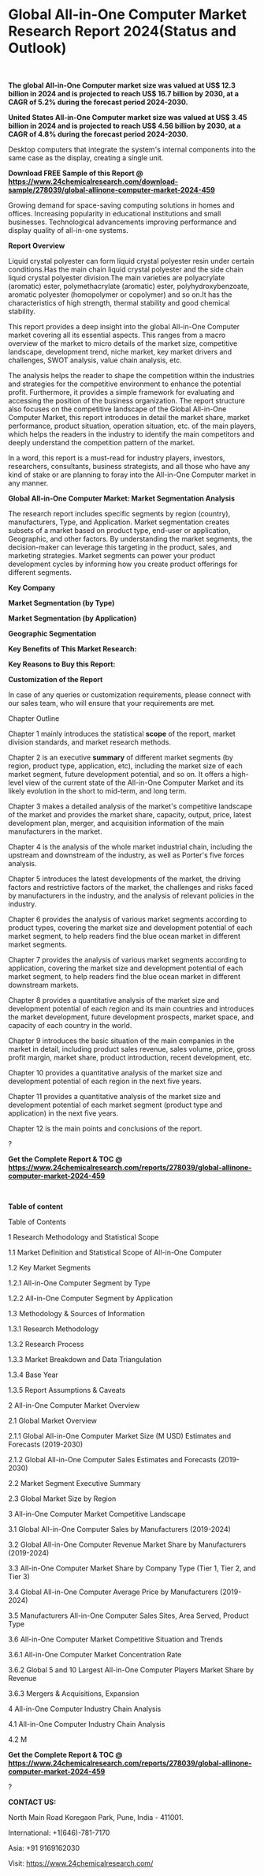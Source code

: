 <h1>Global All-in-One Computer Market Research Report 2024(Status and Outlook)</h1><br/><p><strong>The global All-in-One Computer market size was valued at US$ 12.3 billion in 2024 and is projected to reach US$ 16.7 billion by 2030, at a <strong>CAGR</strong> of 5.2% during the forecast period 2024-2030.</strong></p>
 
 
 
 <p><strong>United States All-in-One Computer market size was valued at US$ 3.45 billion in 2024 and is projected to reach US$ 4.56 billion by 2030, at a <strong>CAGR</strong> of 4.8% during the forecast period 2024-2030.</strong></p>
 
 
 
 <p>Desktop computers that integrate the system&#39;s internal components into the same case as the display, creating a single unit.</p>
 
 
 
 <div><b>Download FREE Sample of this Report @ <a href="https://www.24chemicalresearch.com/download-sample/278039/global-allinone-computer-market-2024-459">https://www.24chemicalresearch.com/download-sample/278039/global-allinone-computer-market-2024-459</a></b></div>
 
 
 
 <p>Growing demand for space-saving computing solutions in homes and offices. Increasing popularity in educational institutions and small businesses. Technological advancements improving performance and display quality of all-in-one systems.</p>
 
 
 
 <p><strong>Report Overview</strong></p>
 
 
 
 <p>Liquid crystal polyester can form liquid crystal polyester resin under certain conditions.Has the main chain liquid crystal polyester and the side chain liquid crystal polyester division.The main varieties are polyacrylate (aromatic) ester, polymethacrylate (aromatic) ester, polyhydroxybenzoate, aromatic polyester (homopolymer or copolymer) and so on.It has the characteristics of high strength, thermal stability and good chemical stability.</p>
 
 
 
 <p>This report provides a deep insight into the global All-in-One Computer market covering all its essential aspects. This ranges from a macro overview of the market to micro details of the market size, competitive landscape, development trend, niche market, key market drivers and challenges, SWOT analysis, value chain analysis, etc.</p>
 
 
 
 <p>The analysis helps the reader to shape the competition within the industries and strategies for the competitive environment to enhance the potential profit. Furthermore, it provides a simple framework for evaluating and accessing the position of the business organization. The report structure also focuses on the competitive landscape of the Global All-in-One Computer Market, this report introduces in detail the market share, market performance, product situation, operation situation, etc. of the main players, which helps the readers in the industry to identify the main competitors and deeply understand the competition pattern of the market.</p>
 
 
 
 <p>In a word, this report is a must-read for industry players, investors, researchers, consultants, business strategists, and all those who have any kind of stake or are planning to foray into the All-in-One Computer market in any manner.</p>
 
 
 
 <p><strong>Global All-in-One Computer Market: Market Segmentation Analysis</strong></p>
 
 
 
 <p>The research report includes specific segments by region (country), manufacturers, Type, and Application. Market segmentation creates subsets of a market based on product type, end-user or application, Geographic, and other factors. By understanding the market segments, the decision-maker can leverage this targeting in the product, sales, and marketing strategies. Market segments can power your product development cycles by informing how you create product offerings for different segments.</p>
 
 
 
 <p><strong>Key Company</strong></p>
 
 
 
 <p><strong>Market Segmentation (by Type)</strong></p>
 
 
 
 <p><strong>Market Segmentation (<strong>by Application</strong>)</strong></p>
 
 
 
 <p><strong>Geographic Segmentation</strong></p>
 
 
 
 <p><strong>Key Benefits of This Market Research:</strong></p>
 
 
 
 <p><strong>Key <strong>Reasons to Buy</strong> this Report:</strong></p>
 
 
 
 <p><strong>Customization of the Report</strong></p>
 
 
 
 <p>In case of any queries or customization requirements, please connect with our sales team, who will ensure that your requirements are met.</p>
 
 
 
 <p>Chapter Outline</p>
 
 
 
 <p>Chapter 1 mainly introduces the statistical <strong>scope</strong> of the report, market division standards, and market research methods.</p>
 
 
 
 <p>Chapter 2 is an executive <strong>summary</strong> of different market segments (by region, product type, application, etc), including the market size of each market segment, future development potential, and so on. It offers a high-level view of the current state of the All-in-One Computer Market and its likely evolution in the short to mid-term, and long term.</p>
 
 
 
 <p>Chapter 3 makes a detailed analysis of the market&#39;s competitive landscape of the market and provides the market share, capacity, output, price, latest development plan, merger, and acquisition information of the main manufacturers in the market.</p>
 
 
 
 <p>Chapter 4 is the analysis of the whole market industrial chain, including the upstream and downstream of the industry, as well as Porter&#39;s five forces analysis.</p>
 
 
 
 <p>Chapter 5 introduces the latest developments of the market, the driving factors and restrictive factors of the market, the challenges and risks faced by manufacturers in the industry, and the analysis of relevant policies in the industry.</p>
 
 
 
 <p>Chapter 6 provides the analysis of various market segments according to product types, covering the market size and development potential of each market segment, to help readers find the blue ocean market in different market segments.</p>
 
 
 
 <p>Chapter 7 provides the analysis of various market segments according to application, covering the market size and development potential of each market segment, to help readers find the blue ocean market in different downstream markets.</p>
 
 
 
 <p>Chapter 8 provides a quantitative analysis of the market size and development potential of each region and its main countries and introduces the market development, future development prospects, market space, and capacity of each country in the world.</p>
 
 
 
 <p>Chapter 9 introduces the basic situation of the main companies in the market in detail, including product sales revenue, sales volume, price, gross profit margin, market share, product introduction, recent development, etc.</p>
 
 
 
 <p>Chapter 10 provides a quantitative analysis of the market size and development potential of each region in the next five years.</p>
 
 
 
 <p>Chapter 11 provides a quantitative analysis of the market size and development potential of each market segment (product type and application) in the next five years.</p>
 
 
 
 <p>Chapter 12 is the main points and conclusions of the report.</p>
 
 
 
 <p>? </p>
 
 
 
 <div><b>Get the Complete Report & TOC @ <a href="https://www.24chemicalresearch.com/reports/278039/global-allinone-computer-market-2024-459">https://www.24chemicalresearch.com/reports/278039/global-allinone-computer-market-2024-459</a></b></div>
 
 
 
 <p><br />
 
 <b>Table of content</b></p>
 
 
 
 <p>Table of Contents<br />
 
 1 Research Methodology and Statistical Scope<br />
 
 1.1 Market Definition and Statistical Scope of All-in-One Computer<br />
 
 1.2 Key Market Segments<br />
 
 1.2.1 All-in-One Computer Segment by Type<br />
 
 1.2.2 All-in-One Computer Segment by Application<br />
 
 1.3 Methodology & Sources of Information<br />
 
 1.3.1 Research Methodology<br />
 
 1.3.2 Research Process<br />
 
 1.3.3 Market Breakdown and Data Triangulation<br />
 
 1.3.4 Base Year<br />
 
 1.3.5 Report Assumptions & Caveats<br />
 
 2 All-in-One Computer Market Overview<br />
 
 2.1 Global Market Overview<br />
 
 2.1.1 Global All-in-One Computer Market Size (M USD) Estimates and Forecasts (2019-2030)<br />
 
 2.1.2 Global All-in-One Computer Sales Estimates and Forecasts (2019-2030)<br />
 
 2.2 Market Segment Executive Summary<br />
 
 2.3 Global Market Size by Region<br />
 
 3 All-in-One Computer Market Competitive Landscape<br />
 
 3.1 Global All-in-One Computer Sales by Manufacturers (2019-2024)<br />
 
 3.2 Global All-in-One Computer Revenue Market Share by Manufacturers (2019-2024)<br />
 
 3.3 All-in-One Computer Market Share by Company Type (Tier 1, Tier 2, and Tier 3)<br />
 
 3.4 Global All-in-One Computer Average Price by Manufacturers (2019-2024)<br />
 
 3.5 Manufacturers All-in-One Computer Sales Sites, Area Served, Product Type<br />
 
 3.6 All-in-One Computer Market Competitive Situation and Trends<br />
 
 3.6.1 All-in-One Computer Market Concentration Rate<br />
 
 3.6.2 Global 5 and 10 Largest All-in-One Computer Players Market Share by Revenue<br />
 
 3.6.3 Mergers & Acquisitions, Expansion<br />
 
 4 All-in-One Computer Industry Chain Analysis<br />
 
 4.1 All-in-One Computer Industry Chain Analysis<br />
 
 4.2 M</p>
 
 
 
 <div><b>Get the Complete Report & TOC @ <a href="https://www.24chemicalresearch.com/reports/278039/global-allinone-computer-market-2024-459">https://www.24chemicalresearch.com/reports/278039/global-allinone-computer-market-2024-459</a></b></div>
 
 
 
 <p>? </p>
 
 
 
 <p><b>CONTACT US:</b><br />
 
 North Main Road Koregaon Park, Pune, India - 411001.<br />
 
 International: +1(646)-781-7170<br />
 
 Asia: +91 9169162030<br />
 
 Visit: <a href="https://www.24chemicalresearch.com/">https://www.24chemicalresearch.com/</a></p>